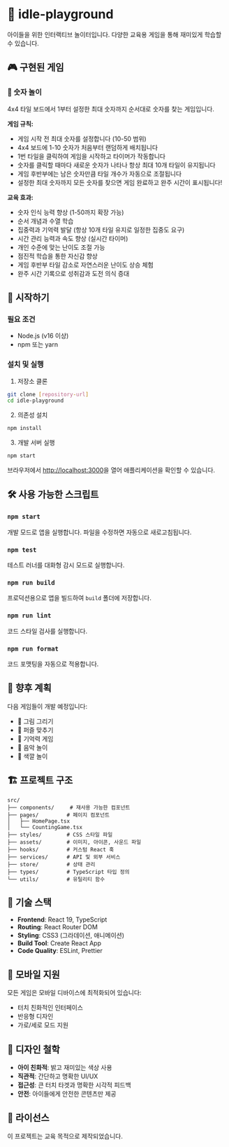 # 🎨 idle-playground

아이들을 위한 인터랙티브 놀이터입니다. 다양한 교육용 게임을 통해 재미있게 학습할 수 있습니다.

## 🎮 구현된 게임

### 🔢 숫자 놀이
4x4 타일 보드에서 1부터 설정한 최대 숫자까지 순서대로 숫자를 찾는 게임입니다.

**게임 규칙:**
- 게임 시작 전 최대 숫자를 설정합니다 (10-50 범위)
- 4x4 보드에 1-10 숫자가 처음부터 랜덤하게 배치됩니다
- 1번 타일을 클릭하여 게임을 시작하고 타이머가 작동합니다
- 숫자를 클릭할 때마다 새로운 숫자가 나타나 항상 최대 10개 타일이 유지됩니다
- 게임 후반부에는 남은 숫자만큼 타일 개수가 자동으로 조절됩니다
- 설정한 최대 숫자까지 모든 숫자를 찾으면 게임 완료하고 완주 시간이 표시됩니다!

**교육 효과:**
- 숫자 인식 능력 향상 (1-50까지 확장 가능)
- 순서 개념과 수열 학습
- 집중력과 기억력 발달 (항상 10개 타일 유지로 일정한 집중도 요구)
- 시간 관리 능력과 속도 향상 (실시간 타이머)
- 개인 수준에 맞는 난이도 조절 가능
- 점진적 학습을 통한 자신감 향상
- 게임 후반부 타일 감소로 자연스러운 난이도 상승 체험
- 완주 시간 기록으로 성취감과 도전 의식 증대

## 🚀 시작하기

### 필요 조건
- Node.js (v16 이상)
- npm 또는 yarn

### 설치 및 실행

1. 저장소 클론
```bash
git clone [repository-url]
cd idle-playground
```

2. 의존성 설치
```bash
npm install
```

3. 개발 서버 실행
```bash
npm start
```

브라우저에서 [http://localhost:3000](http://localhost:3000)을 열어 애플리케이션을 확인할 수 있습니다.

## 🛠️ 사용 가능한 스크립트

### `npm start`
개발 모드로 앱을 실행합니다. 파일을 수정하면 자동으로 새로고침됩니다.

### `npm test`
테스트 러너를 대화형 감시 모드로 실행합니다.

### `npm run build`
프로덕션용으로 앱을 빌드하여 `build` 폴더에 저장합니다.

### `npm run lint`
코드 스타일 검사를 실행합니다.

### `npm run format`
코드 포맷팅을 자동으로 적용합니다.

## 🎯 향후 계획

다음 게임들이 개발 예정입니다:
- 🎨 그림 그리기
- 🧩 퍼즐 맞추기  
- 🧠 기억력 게임
- 🎵 음악 놀이
- 🌈 색깔 놀이

## 🏗️ 프로젝트 구조

```
src/
├── components/     # 재사용 가능한 컴포넌트
├── pages/         # 페이지 컴포넌트
│   ├── HomePage.tsx
│   └── CountingGame.tsx
├── styles/        # CSS 스타일 파일
├── assets/        # 이미지, 아이콘, 사운드 파일
├── hooks/         # 커스텀 React 훅
├── services/      # API 및 외부 서비스
├── store/         # 상태 관리
├── types/         # TypeScript 타입 정의
└── utils/         # 유틸리티 함수
```

## 🔧 기술 스택

- **Frontend**: React 19, TypeScript
- **Routing**: React Router DOM
- **Styling**: CSS3 (그라데이션, 애니메이션)
- **Build Tool**: Create React App
- **Code Quality**: ESLint, Prettier

## 📱 모바일 지원

모든 게임은 모바일 디바이스에 최적화되어 있습니다:
- 터치 친화적인 인터페이스
- 반응형 디자인
- 가로/세로 모드 지원

## 🎨 디자인 철학

- **아이 친화적**: 밝고 재미있는 색상 사용
- **직관적**: 간단하고 명확한 UI/UX
- **접근성**: 큰 터치 타겟과 명확한 시각적 피드백
- **안전**: 아이들에게 안전한 콘텐츠만 제공

## 📄 라이선스

이 프로젝트는 교육 목적으로 제작되었습니다.
